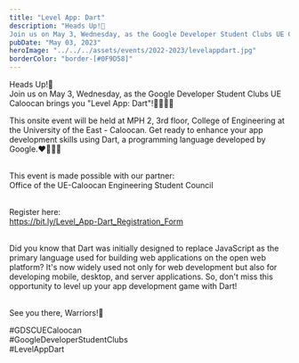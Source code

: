 ```yaml
---
title: "Level App: Dart"
description: "Heads Up!🚀
Join us on May 3, Wednesday, as the Google Developer Student Clubs UE Caloocan brings you 'Level App: Dart'!👩‍💻🧑‍💻 "
pubDate: "May 03, 2023"
heroImage: "../../../assets/events/2022-2023/levelappdart.jpg"
borderColor: "border-[#0F9D58]"
---
```


Heads Up!🚀 <br />
Join us on May 3, Wednesday, as the Google Developer Student Clubs UE Caloocan brings you "Level App: Dart"!👩‍💻🧑‍💻 <br />

This onsite event will be held at MPH 2, 3rd floor, College of Engineering at the University of the East - Caloocan. Get ready to enhance your app development skills using Dart, a programming language developed by Google.❤️💙💚💛 <br /> <br />

This event is made possible with our partner: <br />
Office of the UE-Caloocan Engineering Student Council <br /><br />

Register here: <br />
https://bit.ly/Level_App-Dart_Registration_Form <br /><br />

Did you know that Dart was initially designed to replace JavaScript as the primary language used for building web applications on the open web platform? It's now widely used not only for web development but also for developing mobile, desktop, and server applications. So, don't miss this opportunity to level up your app development game with Dart! <br /><br />

See you there, Warriors!🔰 <br />

#GDSCUECaloocan <br />
#GoogleDeveloperStudentClubs <br />
#LevelAppDart
